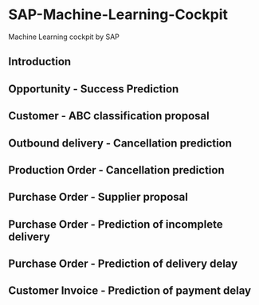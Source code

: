 # SAP-Machine-Learning-Cockpit
Machine Learning cockpit by SAP

## Introduction
## Opportunity - Success Prediction
## Customer - ABC classification proposal
## Outbound delivery - Cancellation prediction
## Production Order - Cancellation prediction
## Purchase Order - Supplier proposal
## Purchase Order - Prediction of incomplete delivery
## Purchase Order - Prediction of delivery delay
## Customer Invoice - Prediction of payment delay
